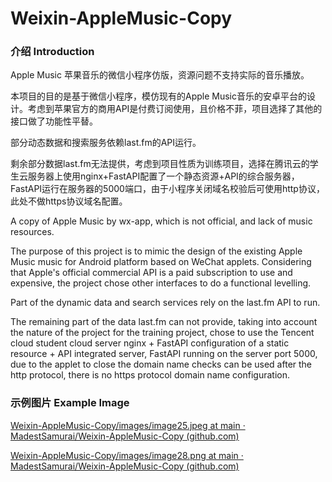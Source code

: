 # Weixin-AppleMusic-Copy
### 介绍 Introduction

Apple Music 苹果音乐的微信小程序仿版，资源问题不支持实际的音乐播放。

本项目的目的是基于微信小程序，模仿现有的Apple Music音乐的安卓平台的设计。考虑到苹果官方的商用API是付费订阅使用，且价格不菲，项目选择了其他的接口做了功能性平替。

部分动态数据和搜索服务依赖last.fm的API运行。

剩余部分数据last.fm无法提供，考虑到项目性质为训练项目，选择在腾讯云的学生云服务器上使用nginx+FastAPI配置了一个静态资源+API的综合服务器，FastAPI运行在服务器的5000端口，由于小程序关闭域名校验后可使用http协议，此处不做https协议域名配置。



A copy of Apple Music by wx-app, which is not official, and lack of music resources.

The purpose of this project is to mimic the design of the existing Apple Music music for Android platform based on WeChat applets. Considering that Apple's official commercial API is a paid subscription to use and expensive, the project chose other interfaces to do a functional levelling.

Part of the dynamic data and search services rely on the last.fm API to run.

The remaining part of the data last.fm can not provide, taking into account the nature of the project for the training project, chose to use the Tencent cloud student cloud server nginx + FastAPI configuration of a static resource + API integrated server, FastAPI running on the server port 5000, due to the applet to close the domain name checks can be used after the http protocol, there is no https protocol domain name configuration.



### 示例图片  Example Image

[Weixin-AppleMusic-Copy/images/image25.jpeg at main · MadestSamurai/Weixin-AppleMusic-Copy (github.com)](https://github.com/MadestSamurai/Weixin-AppleMusic-Copy/blob/main/images/image25.jpeg)

[Weixin-AppleMusic-Copy/images/image28.png at main · MadestSamurai/Weixin-AppleMusic-Copy (github.com)](https://github.com/MadestSamurai/Weixin-AppleMusic-Copy/blob/main/images/image28.png)

